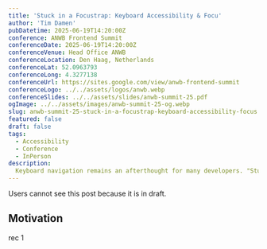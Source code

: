 ```yaml
---
title: 'Stuck in a Focustrap: Keyboard Accessibility & Focu'
author: 'Tim Damen'
pubDatetime: 2025-06-19T14:20:00Z
conference: ANWB Frontend Summit
conferenceDate: 2025-06-19T14:20:00Z
conferenceVenue: Head Office ANWB
conferenceLocation: Den Haag, Netherlands
conferenceLat: 52.0963793
conferenceLong: 4.3277138
conferenceUrl: https://sites.google.com/view/anwb-frontend-summit
conferenceLogo: ../../assets/logos/anwb.webp
conferenceSlides: ../../assets/slides/anwb-summit-25.pdf
ogImage: ../../assets/images/anwb-summit-25-og.webp
slug: anwb-summit-25-stuck-in-a-focustrap-keyboard-accessibility-focus
featured: false
draft: false
tags:
  - Accessibility
  - Conference
  - InPerson
description:
  Keyboard navigation remains an afterthought for many developers. "Stuck in a Focustrap" explores this essential but frequently neglected side of web accessibility, offering practical techniques and thoughtful approaches to creating inclusive digital experiences.
---
```


Users cannot see this post because it is in draft.

## Motivation

rec 1

